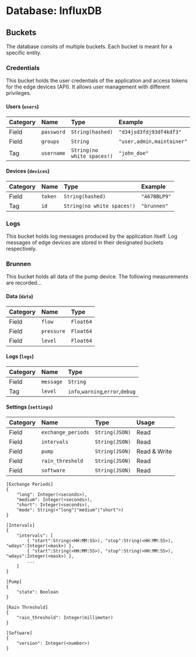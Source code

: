 # Database: InfluxDB

## Buckets
The database consits of multiple buckets. Each bucket is meant for a specific entity.

### Credentials
This bucket holds the user credentials of the application and access tokens for the edge devices (API). It allows user management with different privileges.

#### Users (`users`)
| Category | Name | Type | Example |
| :--- | :--- | :--- | :--- |
| Field | `password` | `String(hashed)` | `"d34jsd3fdj93df4kdf3"` |
| Field | `groups` | `String` | `"user,admin,maintainer"` |
| Tag | `username` | `String(no white spaces!)` | `"john_doe"` |

#### Devices (`devices`)
| Category | Name | Type | Example |
| :--- | :--- | :--- | :--- |
| Field | `token` | `String(hashed)` | `"A67BBLP9"` |
| Tag | `id` | `String(no white spaces!)` | `"brunnen"` |


### Logs
This bucket holds log messages produced by the application itself. Log messages of edge devices are stored in their designated buckets respectively.


### Brunnen
This bucket holds all data of the pump device. The following measurements are recorded...

#### Data (`data`)
| Category | Name | Type |
| :--- | :--- | :--- |
| Field | `flow` | `Float64` |
| Field | `pressure` | `Float64` |
| Field | `level` | `Float64` |

#### Logs (`logs`)
| Category | Name | Type |
| :--- | :--- | :--- |
| Field | `message` | `String` |
| Tag | `level` | `info`,`warning`,`error`,`debug` |

#### Settings (`settings`)
| Category | Name | Type | Usage |
| :--- | :--- | :--- | :--- | 
| Field | `exchange_periods` | `String(JSON)` | Read |
| Field | `intervals` | `String(JSON)` | Read |
| Field | `pump` | `String(JSON)` | Read & Write |
| Field | `rain_threshold` | `String(JSON)` | Read |
| Field | `software` | `String(JSON)` | Read |

~~~
[Exchange Periods]
{
    "long": Integer(<seconds>),
    "medium": Integer(<seconds>),
    "short": Integer(<seconds>),
    "mode": String(<"long"|"medium"|"short">)
}

[Intervals]
{
	"intervals": [
        { "start":String(<HH:MM:SS>), "stop":String(<HH:MM:SS>), "wdays":Integer(<mask>) },
    	{ "start":String(<HH:MM:SS>), "stop":String(<HH:MM:SS>), "wdays":Integer(<mask>) },
        ...
	]
}

[Pump]
{
	"state": Boolean
}

[Rain Threshold]
{
	"rain_threshold": Integer(millimeter)
}

[Software]
{
    "version": Integer(<number>)
}
~~~
